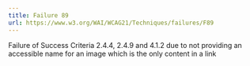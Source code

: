 ```yaml
---
title: Failure 89
url: https://www.w3.org/WAI/WCAG21/Techniques/failures/F89
---
```

Failure of Success Criteria 2.4.4, 2.4.9 and 4.1.2 due to not providing an accessible name for an image which is the only content in a link